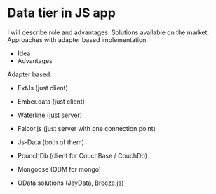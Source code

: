 # Data tier in JS app

I will describe role and advantages. Solutions available on the market. Approaches with adapter based implementation.

+ Idea
+ Advantages

Adapter based:
+ ExtJs (just client)
+ Ember.data (just client)
+ Waterline (just server)
+ Falcor.js (just server with one connection point)
+ Js-Data (both of them)

+ PounchDb (client for CouchBase / CouchDb)
+ Mongoose (ODM for mongo)
+ OData solutions (JayData, Breeze.js)